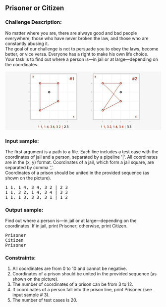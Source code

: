 <h2>Prisoner or Citizen</h2>

<h3>Challenge Description:</h3>

<p>
    No matter where you are, there are always good and bad people everywhere, those who have never broken the law, and
    those who are constantly abusing it. <br>
    The goal of our challenge is not to persuade you to obey the laws, become better, or vice versa. Everyone has a
    right to make his own life choice. <br>
    Your task is to find out where a person is&#x2014;in jail or at large&#x2014;depending on the coordinates.
<br>
</p>

<p>
    <img src="assets/fig-1.png" alt="Figure 1">
</p>

<h3>Input sample:</h3>

<p>
    The first argument is a path to a file. Each line includes a test case with the coordinates of jail and a person,
    separated by a pipeline &apos;|&apos;. All coordinates are in the (x, y) format. Coordinates of a jail, which form a jail
    square, are separated by comma &apos;,&apos;.
<br>
    Coordinates of a prison should be united in the provided sequence (as shown on the picture).
</p>

<pre class="description-input-output">1 1, 1 4, 3 4, 3 2 | 2 3
1 1, 3 2, 1 4, 3 4 | 3 3
1 1, 1 3, 3 3, 3 1 | 1 2</pre>

<h3>Output sample:</h3>

<p>
    Find out where a person is&#x2014;in jail or at large&#x2014;depending on the coordinates. If in jail, print Prisoner;
    otherwise, print Citizen.
</p>

<pre class="description-input-output">Prisoner
Citizen
Prisoner</pre>

<h3>Constraints:</h3>
<ol>
<li>All coordinates are from 0 to 10 and cannot be negative.</li>
<li>Coordinates of a prison should be united in the provided sequence (as shown on the picture).</li>
<li>The number of coordinates of a prison can be from 3 to 12.</li>
<li>If coordinates of a person fall into the prison line, print Prisoner (see input sample # 3).</li>
<li>The number of test cases is 20.</li>
</ol>
